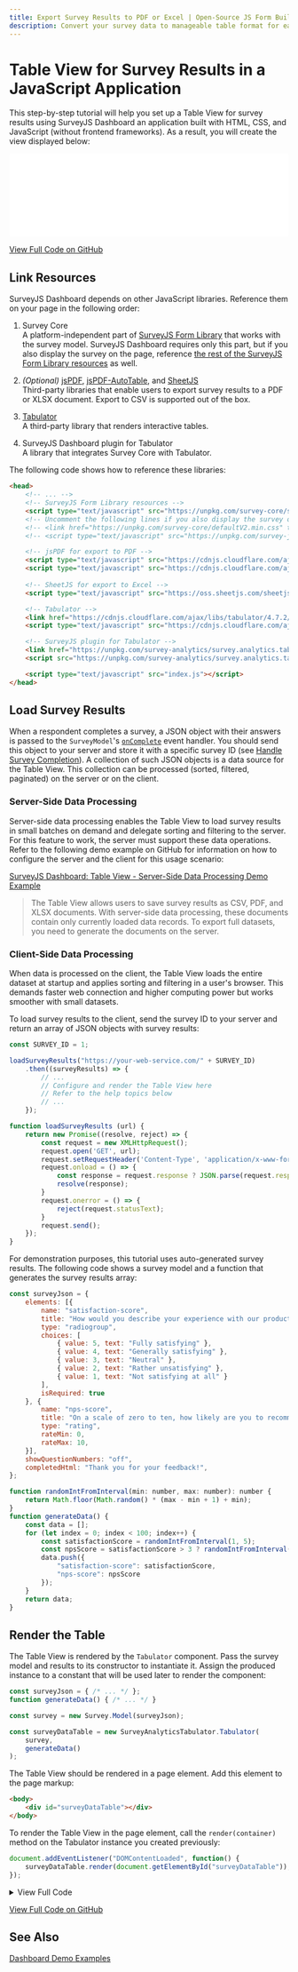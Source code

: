 ```yaml
---
title: Export Survey Results to PDF or Excel | Open-Source JS Form Builder
description: Convert your survey data to manageable table format for easy filtering and analysis. Save survey results as PDF or Excel files to visualize or share with others. View free demo for JavaScript with a step-by-step setup guide.
---
```


# Table View for Survey Results in a JavaScript Application

This step-by-step tutorial will help you set up a Table View for survey results using SurveyJS Dashboard an application built with HTML, CSS, and JavaScript (without frontend frameworks). As a result, you will create the view displayed below:

<iframe src="/proxy/github/code-examples/dashboard-table-view/html-css-js/index.html"
    style="width:100%; border:0; border-radius: 4px; overflow:hidden;"
></iframe>

[View Full Code on GitHub](https://github.com/surveyjs/code-examples/tree/main/dashboard-table-view/html-css-js (linkStyle))

## Link Resources

SurveyJS Dashboard depends on other JavaScript libraries. Reference them on your page in the following order:

1. Survey Core       
A platform-independent part of [SurveyJS Form Library](https://surveyjs.io/form-library/documentation/overview) that works with the survey model. SurveyJS Dashboard requires only this part, but if you also display the survey on the page, reference [the rest of the SurveyJS Form Library resources](/Documentation/Library?id=get-started--html-css-javascript#link-surveyjs-resources) as well.

1. *(Optional)* <a href="https://github.com/parallax/jsPDF#readme" target="_blank">jsPDF</a>, <a href="https://github.com/JonatanPe/jsPDF-AutoTable#readme" target="_blank">jsPDF-AutoTable</a>, and <a href="https://sheetjs.com/" target="_blank">SheetJS</a>       
Third-party libraries that enable users to export survey results to a PDF or XLSX document. Export to CSV is supported out of the box.

1. <a href="https://tabulator.info/" target="_blank">Tabulator</a>      
A third-party library that renders interactive tables.

1. SurveyJS Dashboard plugin for Tabulator      
A library that integrates Survey Core with Tabulator.

The following code shows how to reference these libraries:

```html
<head>
    <!-- ... -->
    <!-- SurveyJS Form Library resources -->
    <script type="text/javascript" src="https://unpkg.com/survey-core/survey.core.min.js"></script>
    <!-- Uncomment the following lines if you also display the survey on the page -->
    <!-- <link href="https://unpkg.com/survey-core/defaultV2.min.css" type="text/css" rel="stylesheet"> -->
    <!-- <script type="text/javascript" src="https://unpkg.com/survey-js-ui/survey-js-ui.min.js"></script> -->

    <!-- jsPDF for export to PDF -->
    <script type="text/javascript" src="https://cdnjs.cloudflare.com/ajax/libs/jspdf/1.5.3/jspdf.min.js"></script>
    <script type="text/javascript" src="https://cdnjs.cloudflare.com/ajax/libs/jspdf-autotable/3.0.10/jspdf.plugin.autotable.min.js"></script>
    
    <!-- SheetJS for export to Excel -->
    <script type="text/javascript" src="https://oss.sheetjs.com/sheetjs/xlsx.full.min.js"></script>

    <!-- Tabulator -->
    <link href="https://cdnjs.cloudflare.com/ajax/libs/tabulator/4.7.2/css/tabulator.min.css" rel="stylesheet">
    <script type="text/javascript" src="https://cdnjs.cloudflare.com/ajax/libs/tabulator/4.7.2/js/tabulator.min.js"></script>

    <!-- SurveyJS plugin for Tabulator -->
    <link href="https://unpkg.com/survey-analytics/survey.analytics.tabulator.min.css" rel="stylesheet">
    <script src="https://unpkg.com/survey-analytics/survey.analytics.tabulator.min.js"></script>

    <script type="text/javascript" src="index.js"></script>
</head>
```

## Load Survey Results

When a respondent completes a survey, a JSON object with their answers is passed to the `SurveyModel`'s [`onComplete`](https://surveyjs.io/form-library/documentation/api-reference/survey-data-model#onComplete) event handler. You should send this object to your server and store it with a specific survey ID (see [Handle Survey Completion](/form-library/documentation/get-started-html-css-javascript#handle-survey-completion)). A collection of such JSON objects is a data source for the Table View. This collection can be processed (sorted, filtered, paginated) on the server or on the client.

### Server-Side Data Processing

Server-side data processing enables the Table View to load survey results in small batches on demand and delegate sorting and filtering to the server. For this feature to work, the server must support these data operations. Refer to the following demo example on GitHub for information on how to configure the server and the client for this usage scenario:

[SurveyJS Dashboard: Table View - Server-Side Data Processing Demo Example](https://github.com/surveyjs/surveyjs-dashboard-table-view-nodejs-mongodb (linkStyle))

> The Table View allows users to save survey results as CSV, PDF, and XLSX documents. With server-side data processing, these documents contain only currently loaded data records. To export full datasets, you need to generate the documents on the server.

### Client-Side Data Processing

When data is processed on the client, the Table View loads the entire dataset at startup and applies sorting and filtering in a user's browser. This demands faster web connection and higher computing power but works smoother with small datasets.

To load survey results to the client, send the survey ID to your server and return an array of JSON objects with survey results:

```js
const SURVEY_ID = 1;

loadSurveyResults("https://your-web-service.com/" + SURVEY_ID)
    .then((surveyResults) => {
        // ...
        // Configure and render the Table View here
        // Refer to the help topics below
        // ...
    });

function loadSurveyResults (url) {
    return new Promise((resolve, reject) => {
        const request = new XMLHttpRequest();
        request.open('GET', url);
        request.setRequestHeader('Content-Type', 'application/x-www-form-urlencoded');
        request.onload = () => {
            const response = request.response ? JSON.parse(request.response) : [];
            resolve(response);
        }
        request.onerror = () => {
            reject(request.statusText);
        }
        request.send();
    });
}
```

For demonstration purposes, this tutorial uses auto-generated survey results. The following code shows a survey model and a function that generates the survey results array:

```js
const surveyJson = {
    elements: [{
        name: "satisfaction-score",
        title: "How would you describe your experience with our product?",
        type: "radiogroup",
        choices: [
            { value: 5, text: "Fully satisfying" },
            { value: 4, text: "Generally satisfying" },
            { value: 3, text: "Neutral" },
            { value: 2, text: "Rather unsatisfying" },
            { value: 1, text: "Not satisfying at all" }
        ],
        isRequired: true
    }, {
        name: "nps-score",
        title: "On a scale of zero to ten, how likely are you to recommend our product to a friend or colleague?",
        type: "rating",
        rateMin: 0,
        rateMax: 10,
    }],
    showQuestionNumbers: "off",
    completedHtml: "Thank you for your feedback!",
};

function randomIntFromInterval(min: number, max: number): number {
    return Math.floor(Math.random() * (max - min + 1) + min);
}
function generateData() {
    const data = [];
    for (let index = 0; index < 100; index++) {
        const satisfactionScore = randomIntFromInterval(1, 5);
        const npsScore = satisfactionScore > 3 ? randomIntFromInterval(7, 10) : randomIntFromInterval(1, 6);
        data.push({
            "satisfaction-score": satisfactionScore,
            "nps-score": npsScore
        });
    }
    return data;
}
```

## Render the Table

The Table View is rendered by the `Tabulator` component. Pass the survey model and results to its constructor to instantiate it. Assign the produced instance to a constant that will be used later to render the component:

```js
const surveyJson = { /* ... */ };
function generateData() { /* ... */ }

const survey = new Survey.Model(surveyJson);

const surveyDataTable = new SurveyAnalyticsTabulator.Tabulator(
    survey,
    generateData()
);
```

The Table View should be rendered in a page element. Add this element to the page markup:

```html
<body>
    <div id="surveyDataTable"></div>
</body>
```

To render the Table View in the page element, call the `render(container)` method on the Tabulator instance you created previously:

```js
document.addEventListener("DOMContentLoaded", function() {
    surveyDataTable.render(document.getElementById("surveyDataTable"));
});
```

<details>
    <summary>View Full Code</summary>

```html
<!DOCTYPE html>
<html>
<head>
    <title>Table View: SurveyJS Dashboard</title>
    <meta charset="utf-8">
    <script type="text/javascript" src="https://unpkg.com/survey-core/survey.core.min.js"></script>

    <!-- jsPDF for export to PDF -->
    <script type="text/javascript" src="https://cdnjs.cloudflare.com/ajax/libs/jspdf/1.5.3/jspdf.min.js"></script>
    <script type="text/javascript" src="https://cdnjs.cloudflare.com/ajax/libs/jspdf-autotable/3.0.10/jspdf.plugin.autotable.min.js"></script>
    
    <!-- SheetJS for export to Excel -->
    <script type="text/javascript" src="https://oss.sheetjs.com/sheetjs/xlsx.full.min.js"></script>

    <!-- Tabulator -->
    <link href="https://cdnjs.cloudflare.com/ajax/libs/tabulator/4.7.2/css/tabulator.min.css" rel="stylesheet">
    <script type="text/javascript" src="https://cdnjs.cloudflare.com/ajax/libs/tabulator/4.7.2/js/tabulator.min.js"></script>

    <!-- SurveyJS plugin for Tabulator -->
    <link href="https://unpkg.com/survey-analytics/survey.analytics.tabulator.min.css" rel="stylesheet">
    <script src="https://unpkg.com/survey-analytics/survey.analytics.tabulator.min.js"></script>

    <script type="text/javascript" src="index.js"></script>
</head>
<body>
    <div id="surveyDataTable"></div>
</body>
</html>
```

```js
const surveyJson = {
    elements: [{
        name: "satisfaction-score",
        title: "How would you describe your experience with our product?",
        type: "radiogroup",
        choices: [
            { value: 5, text: "Fully satisfying" },
            { value: 4, text: "Generally satisfying" },
            { value: 3, text: "Neutral" },
            { value: 2, text: "Rather unsatisfying" },
            { value: 1, text: "Not satisfying at all" }
        ],
        isRequired: true
    }, {
        name: "nps-score",
        title: "On a scale of zero to ten, how likely are you to recommend our product to a friend or colleague?",
        type: "rating",
        rateMin: 0,
        rateMax: 10,
    }],
    showQuestionNumbers: "off",
    completedHtml: "Thank you for your feedback!",
};

const survey = new Survey.Model(surveyJson);

function randomIntFromInterval(min, max) {
    return Math.floor(Math.random() * (max - min + 1) + min);
}
function generateData() {
    const data = [];
    for (let index = 0; index < 100; index++) {
        const satisfactionScore = randomIntFromInterval(1, 5);
        const npsScore = satisfactionScore > 3 ? randomIntFromInterval(7, 10) : randomIntFromInterval(1, 6);
        data.push({
            "satisfaction-score": satisfactionScore,
            "nps-score": npsScore
        });
    }
    return data;
}

const surveyDataTable = new SurveyAnalyticsTabulator.Tabulator(
    survey,
    generateData()
);

document.addEventListener("DOMContentLoaded", function() {
    surveyDataTable.render(document.getElementById("surveyDataTable"));
});
```

</details>

[View Full Code on GitHub](https://github.com/surveyjs/code-examples/tree/main/dashboard-table-view/html-css-js (linkStyle))

## See Also

[Dashboard Demo Examples](/dashboard/examples/ (linkStyle))